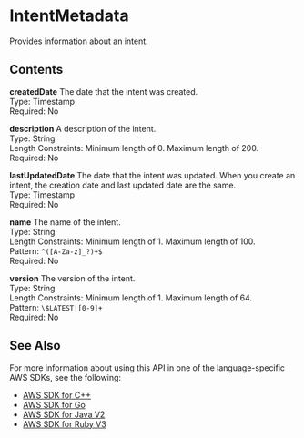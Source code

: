 # IntentMetadata<a name="API_IntentMetadata"></a>

Provides information about an intent\.

## Contents<a name="API_IntentMetadata_Contents"></a>

 **createdDate**   <a name="lex-Type-IntentMetadata-createdDate"></a>
The date that the intent was created\.  
Type: Timestamp  
Required: No

 **description**   <a name="lex-Type-IntentMetadata-description"></a>
A description of the intent\.  
Type: String  
Length Constraints: Minimum length of 0\. Maximum length of 200\.  
Required: No

 **lastUpdatedDate**   <a name="lex-Type-IntentMetadata-lastUpdatedDate"></a>
The date that the intent was updated\. When you create an intent, the creation date and last updated date are the same\.  
Type: Timestamp  
Required: No

 **name**   <a name="lex-Type-IntentMetadata-name"></a>
The name of the intent\.  
Type: String  
Length Constraints: Minimum length of 1\. Maximum length of 100\.  
Pattern: `^([A-Za-z]_?)+$`   
Required: No

 **version**   <a name="lex-Type-IntentMetadata-version"></a>
The version of the intent\.  
Type: String  
Length Constraints: Minimum length of 1\. Maximum length of 64\.  
Pattern: `\$LATEST|[0-9]+`   
Required: No

## See Also<a name="API_IntentMetadata_SeeAlso"></a>

For more information about using this API in one of the language\-specific AWS SDKs, see the following:
+  [AWS SDK for C\+\+](https://docs.aws.amazon.com/goto/SdkForCpp/lex-models-2017-04-19/IntentMetadata) 
+  [AWS SDK for Go](https://docs.aws.amazon.com/goto/SdkForGoV1/lex-models-2017-04-19/IntentMetadata) 
+  [AWS SDK for Java V2](https://docs.aws.amazon.com/goto/SdkForJavaV2/lex-models-2017-04-19/IntentMetadata) 
+  [AWS SDK for Ruby V3](https://docs.aws.amazon.com/goto/SdkForRubyV3/lex-models-2017-04-19/IntentMetadata) 